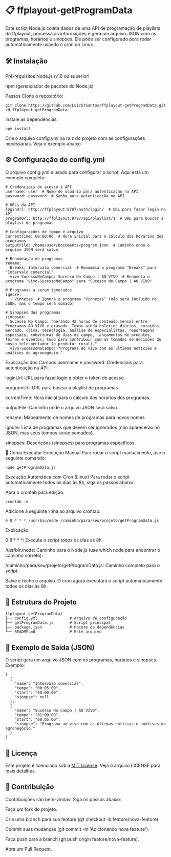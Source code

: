 # 📋 ffplayout-getProgramData
Este script Node.js coleta dados de uma API de programação de playlists do ffplayout, processa as informações e gera um arquivo JSON com os programas, horários e sinopses. Ele pode ser configurado para rodar automaticamente usando o cron do Linux.

## 🛠 Instalação
Pré-requisitos
Node.js (v16 ou superior)

npm (gerenciador de pacotes do Node.js)

Passos
Clone o repositório:

```
git clone https://github.com/LuizStSantos/ffplayout-getProgramData.git
cd ffplayout-getProgramData
```
Instale as dependências:

```
npm install
```
Crie o arquivo config.yml na raiz do projeto com as configurações necessárias. Veja o exemplo abaixo.

## ⚙️ Configuração do config.yml
O arquivo config.yml é usado para configurar o script. Aqui está um exemplo completo:

```
# Credenciais de acesso à API
username: user  # Nome de usuário para autenticação na API
password: password  # Senha para autenticação na API

# URLs da API
loginUrl: http://ffplayout:8787/auth/login/  # URL para fazer login na API
programUrl: http://ffplayout:8787/api/playlist/1  # URL para buscar a playlist de programas

# Configurações de tempo e arquivo
currentTime: 08:00:00  # Hora inicial para o cálculo dos horários dos programas
outputFile: /home/user/Documents/program.json  # Caminho onde o arquivo JSON será salvo

# Renomeação de programas
rename:
  Breaks: Intervalo comercial  # Renomeia o programa "Breaks" para "Intervalo comercial"
  vivo-SucessoNoCampo: Sucesso No Campo | AO VIVO  # Renomeia o programa "vivo-SucessoNoCampo" para "Sucesso No Campo | AO VIVO"

# Programas a serem ignorados
ignore:
  - Vinhetas  # Ignora o programa "Vinhetas" (não será incluído no JSON, mas o tempo será somado)

# Sinopses dos programas
sinopses:
  Sucesso No Campo: "Gerando 42 horas de conteúdo mensal entre Programas AO VIVO e gravado. Temos ainda boletins diários, cotações, mercado, clima, tecnologia, análise de especialistas, reportagens especiais, coberturas de dias de campo, lançamentos de produtos, feiras e eventos; tudo para contribuir com as tomadas de decisões do nosso telespectador (o produtor rural)."
  vivo-SucessoNoCampo: "Programa ao vivo com as últimas notícias e análises do agronegócio."
```
Explicação dos Campos
username e password: Credenciais para autenticação na API.

loginUrl: URL para fazer login e obter o token de acesso.

programUrl: URL para buscar a playlist de programas.

currentTime: Hora inicial para o cálculo dos horários dos programas.

outputFile: Caminho onde o arquivo JSON será salvo.

rename: Mapeamento de nomes de programas para novos nomes.

ignore: Lista de programas que devem ser ignorados (não aparecerão no JSON, mas seus tempos serão somados).

sinopses: Descrições (sinopses) para programas específicos.

🚀 Como Executar
Execução Manual
Para rodar o script manualmente, use o seguinte comando:

```
node getProgramData.js
```
Execução Automática com Cron (Linux)
Para rodar o script automaticamente todos os dias às 8h, siga os passos abaixo:

Abra o crontab para edição:

```
crontab -e
```
Adicione a seguinte linha ao arquivo crontab:

```
0 8 * * * /usr/bin/node /caminho/para/seu/projeto/getProgramData.js
```
Explicação:

0 8 * * *: Executa o script todos os dias às 8h.

/usr/bin/node: Caminho para o Node.js (use which node para encontrar o caminho correto).

/caminho/para/seu/projeto/getProgramData.js: Caminho completo para o script.

Salve e feche o arquivo. O cron agora executará o script automaticamente todos os dias às 8h.

## 📂 Estrutura do Projeto
```
ffplayout-getProgramData/
├── config.yml              # Arquivo de configuração
├── getProgramData.js       # Script principal
├── package.json            # Pacote de dependências
└── README.md               # Este arquivo
```
## 📄 Exemplo de Saída (JSON)
O script gera um arquivo JSON com os programas, horários e sinopses. Exemplo:

```
[
  {
    "name": "Intervalo comercial",
    "tempo": "00:05:00",
    "start": "08:00:00",
    "sinopse": null
  },
  {
    "name": "Sucesso No Campo | AO VIVO",
    "tempo": "01:00:00",
    "start": "08:05:00",
    "sinopse": "Programa ao vivo com as últimas notícias e análises do agronegócio."
  }
]
```
## 📝 Licença
Este projeto é licenciado sob a [MIT License](https://opensource.org/license/mit). Veja o arquivo LICENSE para mais detalhes.

## 🤝 Contribuição
Contribuições são bem-vindas! Siga os passos abaixo:

Faça um fork do projeto.

Crie uma branch para sua feature (git checkout -b feature/nova-feature).

Commit suas mudanças (git commit -m 'Adicionando nova feature').

Faça push para a branch (git push origin feature/nova-feature).

Abra um Pull Request.
